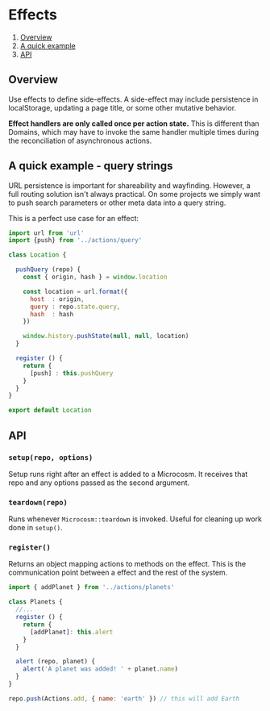 # Effects

1. [Overview](#overview)
2. [A quick example](#a-quick-example---query-strings)
3. [API](#api)

## Overview

Use effects to define side-effects. A side-effect may include
persistence in localStorage, updating a page title, or some other
mutative behavior.

**Effect handlers are only called once per action state.** This is
different than Domains, which may have to invoke the same handler
multiple times during the reconciliation of asynchronous actions.

## A quick example - query strings

URL persistence is important for shareability and wayfinding. However,
a full routing solution isn't always practical. On some projects we
simply want to push search parameters or other meta data into a query
string.

This is a perfect use case for an effect:

```javascript
import url from 'url'
import {push} from '../actions/query'

class Location {

  pushQuery (repo) {
    const { origin, hash } = window.location

    const location = url.format({
      host  : origin,
      query : repo.state.query,
      hash  : hash
    })

    window.history.pushState(null, null, location)
  }

  register () {
    return {
      [push] : this.pushQuery
    }
  }
}

export default Location
```

## API

### `setup(repo, options)`

Setup runs right after an effect is added to a Microcosm. It receives
that repo and any options passed as the second argument.

### `teardown(repo)`

Runs whenever `Microcosm::teardown` is invoked. Useful for cleaning up
work done in `setup()`.

### `register()`

Returns an object mapping actions to methods on the effect. This is the
communication point between a effect and the rest of the system.

```javascript
import { addPlanet } from '../actions/planets'

class Planets {
  //...
  register () {
    return {
      [addPlanet]: this.alert
    }
  }

  alert (repo, planet) {
    alert('A planet was added! ' + planet.name)
  }
}

repo.push(Actions.add, { name: 'earth' }) // this will add Earth
```
